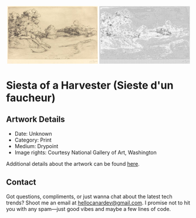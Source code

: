 <html>

<div align="center">
    <img width="49%" src="artwork.jpg" alt="artwork"/>
    <img width="49%" src="ascii_artwork.jpg" alt="artwork ASCII"/>
</div>

# Siesta of a Harvester (Sieste d'un faucheur)

## Artwork Details

- Date: Unknown
- Category: Print
- Medium: Drypoint
- Image rights: Courtesy National Gallery of Art, Washington

Additional details about the artwork can be found [here](https://www.artsy.net/artwork/alphonse-legros-siesta-of-a-harvester-sieste-dun-faucheur).

## Contact

Got questions, compliments, or just wanna chat about the latest tech trends? Shoot me an email
at [hellocanardev@gmail.com](mailto:hellocanardev@gmail.com). I promise not to hit you with any spam—just good vibes and
maybe a few lines of code.

</html>
